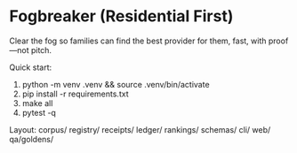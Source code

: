 # Fogbreaker (Residential First)

Clear the fog so families can find the best provider for them, fast, with proof—not pitch.

Quick start:
1) python -m venv .venv && source .venv/bin/activate
2) pip install -r requirements.txt
3) make all
4) pytest -q

Layout: corpus/ registry/ receipts/ ledger/ rankings/ schemas/ cli/ web/ qa/goldens/
